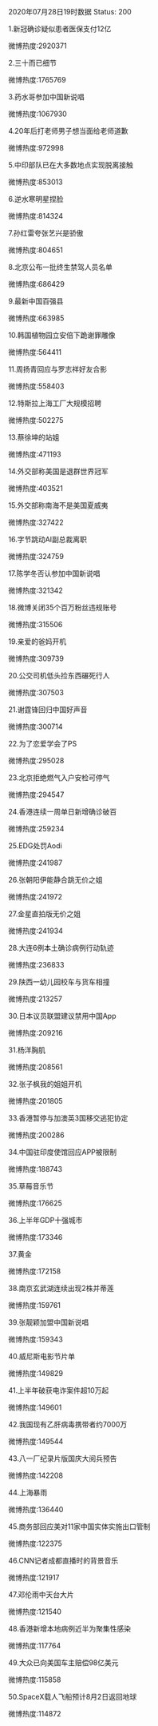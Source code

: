 2020年07月28日19时数据
Status: 200

1.新冠确诊疑似患者医保支付12亿

微博热度:2920371

2.三十而已细节

微博热度:1765769

3.药水哥参加中国新说唱

微博热度:1067930

4.20年后打老师男子想当面给老师道歉

微博热度:972998

5.中印部队已在大多数地点实现脱离接触

微博热度:853013

6.逆水寒明星捏脸

微博热度:814324

7.孙红雷夸张艺兴是骄傲

微博热度:804651

8.北京公布一批终生禁驾人员名单

微博热度:686429

9.最新中国百强县

微博热度:663985

10.韩国植物园立安倍下跪谢罪雕像

微博热度:564411

11.周扬青回应与罗志祥好友合影

微博热度:558403

12.特斯拉上海工厂大规模招聘

微博热度:502275

13.蔡徐坤的站姐

微博热度:471193

14.外交部称美国是退群世界冠军

微博热度:403521

15.外交部称南海不是美国夏威夷

微博热度:327422

16.字节跳动AI副总裁离职

微博热度:324759

17.陈学冬否认参加中国新说唱

微博热度:321342

18.微博关闭35个百万粉丝违规账号

微博热度:315506

19.亲爱的爸妈开机

微博热度:309739

20.公交司机低头捡东西碾死行人

微博热度:307503

21.谢霆锋回归中国好声音

微博热度:300714

22.为了恋爱学会了PS

微博热度:295028

23.北京拒绝燃气入户安检可停气

微博热度:294547

24.香港连续一周单日新增确诊破百

微博热度:259234

25.EDG处罚Aodi

微博热度:241987

26.张朝阳伊能静合跳无价之姐

微博热度:241972

27.金星直拍版无价之姐

微博热度:241934

28.大连6例本土确诊病例行动轨迹

微博热度:236833

29.陕西一幼儿园校车与货车相撞

微博热度:213257

30.日本议员联盟建议禁用中国App

微博热度:209216

31.杨洋胸肌

微博热度:208561

32.张子枫我的姐姐开机

微博热度:201805

33.香港暂停与加澳英3国移交逃犯协定

微博热度:200286

34.中国驻印度使馆回应APP被限制

微博热度:188743

35.草莓音乐节

微博热度:176625

36.上半年GDP十强城市

微博热度:173346

37.黄金

微博热度:172158

38.南京玄武湖连续出现2株并蒂莲

微博热度:159761

39.张靓颖加盟中国新说唱

微博热度:159343

40.威尼斯电影节片单

微博热度:149829

41.上半年破获电诈案件超10万起

微博热度:149601

42.我国现有乙肝病毒携带者约7000万

微博热度:149544

43.八一厂纪录片版国庆大阅兵预告

微博热度:142208

44.上海暴雨

微博热度:136440

45.商务部回应美对11家中国实体实施出口管制

微博热度:122375

46.CNN记者成都直播时的背景音乐

微博热度:121917

47.邓伦雨中天台大片

微博热度:121540

48.香港新增本地病例近半为聚集性感染

微博热度:117764

49.大众已向美国车主赔偿98亿美元

微博热度:115858

50.SpaceX载人飞船预计8月2日返回地球

微博热度:114872

